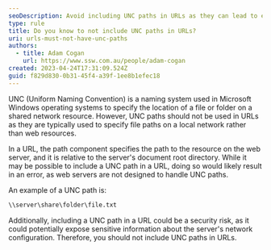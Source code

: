 ```yaml
---
seoDescription: Avoid including UNC paths in URLs as they can lead to errors and potential security risks.
type: rule
title: Do you know to not include UNC paths in URLs?
uri: urls-must-not-have-unc-paths
authors:
  - title: Adam Cogan
    url: https://www.ssw.com.au/people/adam-cogan
created: 2023-04-24T17:31:09.524Z
guid: f829d830-0b31-45f4-a39f-1ee8b1efec18
---
```


UNC (Uniform Naming Convention) is a naming system used in Microsoft Windows operating systems to specify the location of a file or folder on a shared network resource. However, UNC paths should not be used in URLs as they are typically used to specify file paths on a local network rather than web resources.

<!--endintro-->

In a URL, the path component specifies the path to the resource on the web server, and it is relative to the server's document root directory. While it may be possible to include a UNC path in a URL, doing so would likely result in an error, as web servers are not designed to handle UNC paths.

An example of a UNC path is:

```html
\\server\share\folder\file.txt
```

Additionally, including a UNC path in a URL could be a security risk, as it could potentially expose sensitive information about the server's network configuration. Therefore, you should not include UNC paths in URLs.

